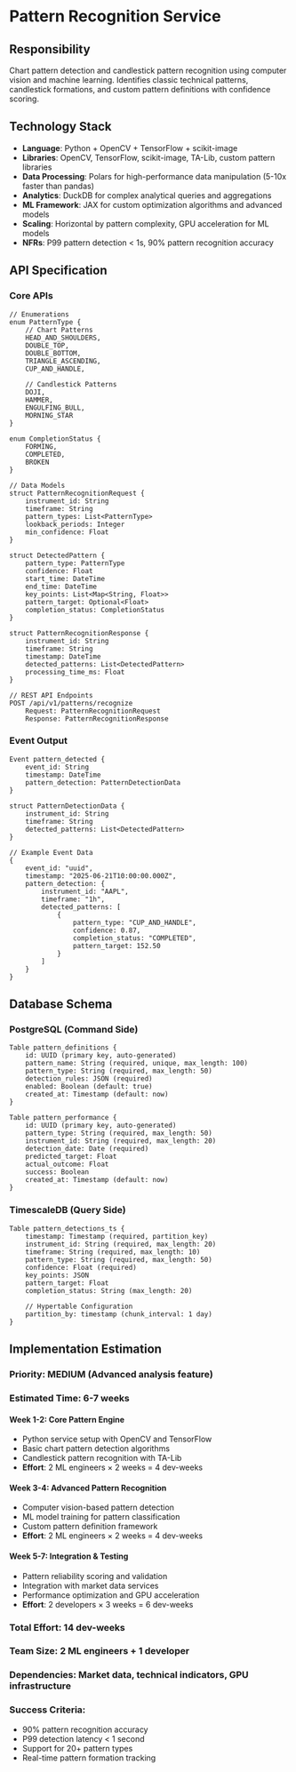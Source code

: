 # Pattern Recognition Service

## Responsibility
Chart pattern detection and candlestick pattern recognition using computer vision and machine learning. Identifies classic technical patterns, candlestick formations, and custom pattern definitions with confidence scoring.

## Technology Stack
- **Language**: Python + OpenCV + TensorFlow + scikit-image
- **Libraries**: OpenCV, TensorFlow, scikit-image, TA-Lib, custom pattern libraries
- **Data Processing**: Polars for high-performance data manipulation (5-10x faster than pandas)
- **Analytics**: DuckDB for complex analytical queries and aggregations
- **ML Framework**: JAX for custom optimization algorithms and advanced models
- **Scaling**: Horizontal by pattern complexity, GPU acceleration for ML models
- **NFRs**: P99 pattern detection < 1s, 90% pattern recognition accuracy

## API Specification

### Core APIs
```pseudo
// Enumerations
enum PatternType {
    // Chart Patterns
    HEAD_AND_SHOULDERS,
    DOUBLE_TOP,
    DOUBLE_BOTTOM,
    TRIANGLE_ASCENDING,
    CUP_AND_HANDLE,

    // Candlestick Patterns
    DOJI,
    HAMMER,
    ENGULFING_BULL,
    MORNING_STAR
}

enum CompletionStatus {
    FORMING,
    COMPLETED,
    BROKEN
}

// Data Models
struct PatternRecognitionRequest {
    instrument_id: String
    timeframe: String
    pattern_types: List<PatternType>
    lookback_periods: Integer
    min_confidence: Float
}

struct DetectedPattern {
    pattern_type: PatternType
    confidence: Float
    start_time: DateTime
    end_time: DateTime
    key_points: List<Map<String, Float>>
    pattern_target: Optional<Float>
    completion_status: CompletionStatus
}

struct PatternRecognitionResponse {
    instrument_id: String
    timeframe: String
    timestamp: DateTime
    detected_patterns: List<DetectedPattern>
    processing_time_ms: Float
}

// REST API Endpoints
POST /api/v1/patterns/recognize
    Request: PatternRecognitionRequest
    Response: PatternRecognitionResponse
```

### Event Output
```pseudo
Event pattern_detected {
    event_id: String
    timestamp: DateTime
    pattern_detection: PatternDetectionData
}

struct PatternDetectionData {
    instrument_id: String
    timeframe: String
    detected_patterns: List<DetectedPattern>
}

// Example Event Data
{
    event_id: "uuid",
    timestamp: "2025-06-21T10:00:00.000Z",
    pattern_detection: {
        instrument_id: "AAPL",
        timeframe: "1h",
        detected_patterns: [
            {
                pattern_type: "CUP_AND_HANDLE",
                confidence: 0.87,
                completion_status: "COMPLETED",
                pattern_target: 152.50
            }
        ]
    }
}
```

## Database Schema

### PostgreSQL (Command Side)
```pseudo
Table pattern_definitions {
    id: UUID (primary key, auto-generated)
    pattern_name: String (required, unique, max_length: 100)
    pattern_type: String (required, max_length: 50)
    detection_rules: JSON (required)
    enabled: Boolean (default: true)
    created_at: Timestamp (default: now)
}

Table pattern_performance {
    id: UUID (primary key, auto-generated)
    pattern_type: String (required, max_length: 50)
    instrument_id: String (required, max_length: 20)
    detection_date: Date (required)
    predicted_target: Float
    actual_outcome: Float
    success: Boolean
    created_at: Timestamp (default: now)
}
```

### TimescaleDB (Query Side)
```pseudo
Table pattern_detections_ts {
    timestamp: Timestamp (required, partition_key)
    instrument_id: String (required, max_length: 20)
    timeframe: String (required, max_length: 10)
    pattern_type: String (required, max_length: 50)
    confidence: Float (required)
    key_points: JSON
    pattern_target: Float
    completion_status: String (max_length: 20)

    // Hypertable Configuration
    partition_by: timestamp (chunk_interval: 1 day)
}
```

## Implementation Estimation

### Priority: **MEDIUM** (Advanced analysis feature)
### Estimated Time: **6-7 weeks**

#### Week 1-2: Core Pattern Engine
- Python service setup with OpenCV and TensorFlow
- Basic chart pattern detection algorithms
- Candlestick pattern recognition with TA-Lib
- **Effort**: 2 ML engineers × 2 weeks = 4 dev-weeks

#### Week 3-4: Advanced Pattern Recognition
- Computer vision-based pattern detection
- ML model training for pattern classification
- Custom pattern definition framework
- **Effort**: 2 ML engineers × 2 weeks = 4 dev-weeks

#### Week 5-7: Integration & Testing
- Pattern reliability scoring and validation
- Integration with market data services
- Performance optimization and GPU acceleration
- **Effort**: 2 developers × 3 weeks = 6 dev-weeks

### Total Effort: **14 dev-weeks**
### Team Size: **2 ML engineers + 1 developer**
### Dependencies: Market data, technical indicators, GPU infrastructure

### Success Criteria:
- 90% pattern recognition accuracy
- P99 detection latency < 1 second
- Support for 20+ pattern types
- Real-time pattern formation tracking
